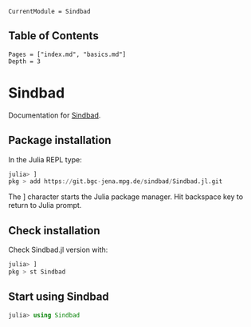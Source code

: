 ```@meta
CurrentModule = Sindbad
```

## Table of Contents

```@contents
Pages = ["index.md", "basics.md"]
Depth = 3
```

# Sindbad

Documentation for [Sindbad](https://git.bgc-jena.mpg.de/sindbad/Sindbad.jl).

## Package installation

In the Julia REPL type:

```julia
julia> ]
pkg > add https://git.bgc-jena.mpg.de/sindbad/Sindbad.jl.git
```

The ] character starts the Julia package manager. Hit backspace key to return to Julia prompt.

## Check installation

Check Sindbad.jl version with:

```julia
julia> ]
pkg > st Sindbad
```

## Start using Sindbad

```julia
julia> using Sindbad
```
